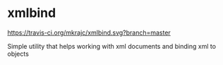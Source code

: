 xmlbind
=======

https://travis-ci.org/mkrajc/xmlbind.svg?branch=master

Simple utility that helps working with xml documents and binding xml to objects
